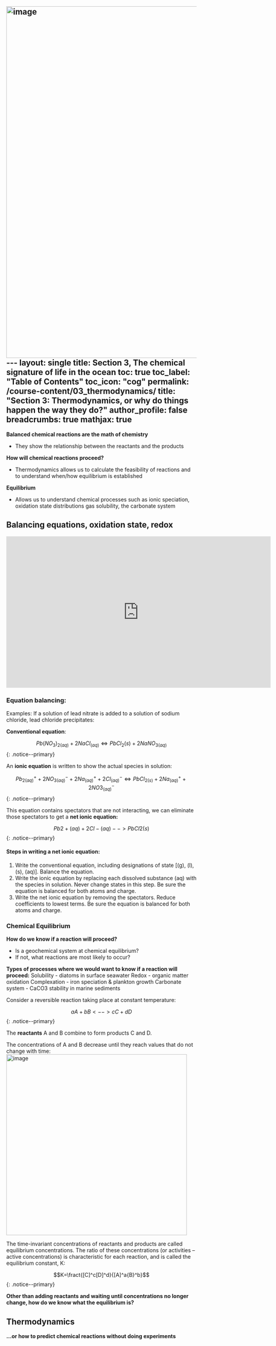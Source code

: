 <img width="929" alt="image" src="https://github.com/user-attachments/assets/5ab517a9-b51a-40f9-9dcf-81c7dbe9a58b" />---
layout: single
title: Section 3, The chemical signature of life in the ocean
toc: true
toc_label: "Table of Contents"
toc_icon: "cog"
permalink: /course-content/03_thermodynamics/
title: "Section 3: Thermodynamics, or why do things happen the way they do?"
author_profile: false
breadcrumbs: true
mathjax: true
---

**Balanced chemical reactions are the math of chemistry**
- They show the relationship between the reactants and the products

**How will chemical reactions proceed?**
- Thermodynamics allows us to calculate the feasibility of reactions and to understand when/how equilibrium is established

**Equilibrium**
- Allows us to understand chemical processes such as ionic speciation, oxidation state distributions gas solubility, the carbonate system 


## Balancing equations, oxidation state, redox
<embed src="https://sethbushinsky.github.io/OCN623_Chemical_Oceanography/assets/pdfs/Thermodynamics_Activity.pdf" type="application/pdf" width="700px" height="400px"/>

### Equation balancing:
Examples:
If a solution of lead nitrate is added to a solution of sodium chloride, lead chloride precipitates:

**Conventional equation**:

$$Pb(NO_3)_{2(aq)} + 2NaCl_{(aq)} \iff PbCl_2(s) + 2 NaNO_{3(aq)}$$
{: .notice--primary}

An **ionic equation** is written to show the actual species in solution:

$$Pb^+_{2(aq)} + 2 NO^-_{3(aq)} + 2 Na^+_{(aq)} + 2 Cl^-_{(aq)} \iff PbCl_{2(s)} + 2 Na^+_{(aq)} + 2 NO3^-_{(aq)}$$
{: .notice--primary}

This equation contains spectators that are not interacting, we can eliminate those spectators to get a **net ionic equation:**

$$Pb2+(aq) + 2 Cl-(aq) --> PbCl2(s)$$
{: .notice--primary}

#### Steps in writing a net ionic equation:
1. Write the conventional equation, including designations of state [(g), (l), (s), (aq)].  Balance the equation.
2. Write the ionic equation by replacing each dissolved substance (aq) with the species in solution.  Never change states in this step. Be sure the equation is balanced for both atoms and charge.
3. Write the net ionic equation by removing the spectators.  Reduce coefficients to lowest terms. Be sure the equation is balanced for both atoms and charge.

### Chemical Equilibrium
**How do we know if a reaction will proceed?**

- Is a geochemical system at chemical equilibrium?
- If not, what reactions are most likely to occur?

**Types of processes where we would want to know if a reaction will proceed:**
Solubility - diatoms in surface seawater
Redox - organic matter oxidation
Complexation - iron speciation & plankton growth
Carbonate system - CaCO3 stability in marine sediments

Consider a reversible reaction taking place at constant temperature:

$$aA + bB      <-->   cC + dD$$
{: .notice--primary}

The **reactants** A and B combine to form products C and D.

The concentrations of A and B decrease until they reach values that do not change with time:
<img width="478" alt="image" src="https://github.com/user-attachments/assets/9d1b7cfa-aaff-4d89-bc95-27369de23a4e" />

The time-invariant concentrations of reactants and products are called equilibrium concentrations.
The ratio of these concentrations (or activities – active concentrations) is characteristic for each reaction, and is called the equilibrium constant, K:

$$K=\fract{[C]^c[D]^d}{[A]^a{B}^b}$$
{: .notice--primary}

**Other than adding reactants and waiting until concentrations no longer change, how do we know what the equilibrium is?**


## Thermodynamics
**…or how to predict chemical reactions without doing experiments**
<embed src="" type="application/pdf" width="700px" height="400px"/>

**We want to answer these questions:**
- Will this reaction happen?
- If so, how far can it proceed?
**We’ll only review a small subset of thermodynamics:**
  - Laws of Thermodynamics and how they apply to chemistry
    - Entropy, Enthalpy
  - Equilibrium
  - Using Gibbs free energy to determine if a reaction will proceed as written

Laws of Thermodynamics:
1. Conservation of energy – total energy remains constant (but can be converted from one form to another)
2. Entropy (disorder) tends to increase
3. Entropy is constant when the temperature equals absolute zero
{: .notice--success}

Definitions:
- Enthalpy – total energy of an element or compound
- Entropy – degree of disorder (highly structured = low entropy, randomized = high entropy)
- Gibbs free energy – the part of the total energy available to perform “useful” work

Changes in enthalpy and entropy allows prediction of the feasibility of reactions
{: .notice}


## Chemistry in seawater: Redox potential, pE-pH
<embed src="https://sethbushinsky.github.io/OCN623_Chemical_Oceanography/assets/pdfs/12_Redox_Potential_pE_pH.pdf" type="application/pdf" width="700px" height="400px"/>

## Acids and Bases + Carbonate chemistry
<embed src="https://sethbushinsky.github.io/OCN623_Chemical_Oceanography/assets/pdfs/13_Acids_Bases_Carbonate_Chemistry.pdf" type="application/pdf" width="700px" height="400px"/>

## Estuarine and coastal biogeochemistry 
<embed src="https://sethbushinsky.github.io/OCN623_Chemical_Oceanography/assets/pdfs/OCN623-Coastal_bgc_students.pdf" type="application/pdf" width="700px" height="400px"/>

## Diagenesis in sediments
<embed src="https://sethbushinsky.github.io/OCN623_Chemical_Oceanography/assets/pdfs/OCN623 2024 Diagenesis - slides.pdf" type="application/pdf" width="700px" height="400px"/>
